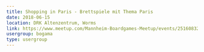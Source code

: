 ```yaml
---
title: Shopping in Paris - Brettspiele mit Thema Paris
date: 2018-06-15
location: DRK Altenzentrum, Worms
link: https://www.meetup.com/Mannheim-Boardgames-Meetup/events/251608326/
usergroup: bogama
type: usergroup
---
```

